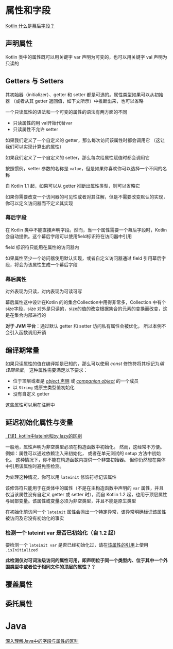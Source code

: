 # 属性和字段

[Kotlin 什么是幕后字段？](https://juejin.im/post/5b95321ae51d450e6475b7c6)

## 声明属性

Kotlin 类中的属性既可以用关键字 var 声明为可变的，也可以用关键字 val 声明为只读的

## Getters 与 Setters

其初始器（initializer）、getter 和 setter 都是可选的。属性类型如果可以从初始器 （或者从其 getter 返回值，如下文所示）中推断出来，也可以省略

一个只读属性的语法和一个可变的属性的语法有两方面的不同

+ 只读属性的用 val开始代替var
+ 只读属性不允许 setter

如果我们定义了一个自定义的 getter，那么每次访问该属性时都会调用它 （这让我们可以实现计算出的属性）

如果我们定义了一个自定义的 setter，那么每次给属性赋值时都会调用它

按照惯例，setter 参数的名称是 `value`，但是如果你喜欢你可以选择一个不同的名称

自 Kotlin 1.1 起，如果可以从 getter 推断出属性类型，则可以省略它

如果你需要改变一个访问器的可见性或者对其注解，但是不需要改变默认的实现， 你可以定义访问器而不定义其实现

### 幕后字段

在 Kotlin 类中不能直接声明字段。然而，当一个属性需要一个幕后字段时，Kotlin 会自动提供。这个幕后字段可以使用field标识符在访问器中引用

field 标识符只能用在属性的访问器内

如果属性至少一个访问器使用默认实现，或者自定义访问器通过 field 引用幕后字段，将会为该属性生成一个幕后字段

### 幕后属性

对外表现为只读，对内表现为可读可写

幕后属性这中设计在Kotlin 的的集合Collection中用得非常多，Collection 中有个size字段，size 对外是只读的，size的值的改变根据集合的元素的变换而改变，这是在集合内部进行的

**对于 JVM 平台**：通过默认 getter 和 setter 访问私有属性会被优化， 所以本例不会引入函数调用开销

## 编译期常量

如果只读属性的值在编译期是已知的，那么可以使用 *const* 修饰符将其标记为*编译期常量*。 这种属性需要满足以下要求：

- 位于顶层或者是 [*object* 声明](https://www.kotlincn.net/docs/reference/object-declarations.html#对象声明) 或 [*companion object*](https://www.kotlincn.net/docs/reference/object-declarations.html#伴生对象) 的一个成员
- 以 `String` 或原生类型值初始化
- 没有自定义 getter

这些属性可以用在注解中

## 延迟初始化属性与变量

[【译】kotlin中lateinit和by lazy的区别](https://juejin.cn/post/6844903798486368264)

一般地，属性声明为非空类型必须在构造函数中初始化。 然而，这经常不方便。例如：属性可以通过依赖注入来初始化， 或者在单元测试的 setup 方法中初始化。 这种情况下，你不能在构造函数内提供一个非空初始器。 但你仍然想在类体中引用该属性时避免空检测。

为处理这种情况，你可以用 `lateinit` 修饰符标记该属性

该修饰符只能用于在类体中的属性（不是在主构造函数中声明的 `var` 属性，并且仅当该属性没有自定义 getter 或 setter 时），而自 Kotlin 1.2 起，也用于顶层属性与局部变量。该属性或变量必须为非空类型，并且不能是原生类型

在初始化前访问一个 `lateinit` 属性会抛出一个特定异常，该异常明确标识该属性被访问及它没有初始化的事实

### 检测⼀个 lateinit var 是否已初始化（⾃ 1.2 起）

要检测一个 `lateinit var` 是否已经初始化过，请在[该属性的引用](https://www.kotlincn.net/docs/reference/reflection.html#属性引用)上使用 `.isInitialized`

**此检测仅对可词法级访问的属性可用，即声明位于同一个类型内、位于其中一个外围类型中或者位于相同文件的顶层的属性？？**

## 覆盖属性

## 委托属性



# Java

[深入理解Java中的字段与属性的区别](https://www.cnblogs.com/ishg/p/9345652.html)